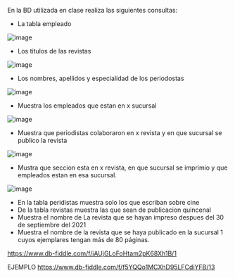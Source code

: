 En la BD utilizada en clase realiza las siguientes consultas:

* La tabla empleado

![image](https://user-images.githubusercontent.com/99523872/170725833-d1bd5f56-89e5-41dd-86da-1ef014d50b49.png)

* Los titulos de las revistas

![image](https://user-images.githubusercontent.com/99523872/170726039-bb035caf-dde9-4cd6-b3a9-03f8b26561ac.png)

* Los nombres, apellidos y especialidad de los periodostas

![image](https://user-images.githubusercontent.com/99523872/170727051-9a77f949-114e-43d3-a9f5-1f2c7f2c6bf3.png)

* Muestra los empleados que estan en x sucursal

![image](https://user-images.githubusercontent.com/99523872/170728553-879f1404-27ad-4bea-b8be-dc8b5d667351.png)

* Muestra que periodistas colaboraron en x revista y en que sucursal se publico la revista

![image](https://user-images.githubusercontent.com/99523872/170737483-a106a284-497a-4a99-b4b4-5f9da2293f40.png)

* Mustra que seccion esta en x revista, en que sucursal se imprimio y que empleados estan en esa sucursal.

![image](https://user-images.githubusercontent.com/99523872/171192078-23890aca-a140-46f4-a0e7-8fe97f61255d.png)

* En la tabla peridistas muestra solo los que escriban sobre cine
* De la tabla revistas muestra las que sean de publicacion quincenal
* Muestra el nombre de La revista que se hayan impreso despues del 30 de septiembre del 2021
* Muestra el nombre de la revista que se haya publicado en la sucursal 1 cuyos ejemplares tengan más de 80 páginas.

https://www.db-fiddle.com/f/iAUjGLoFoHtam2pK68Xh1B/1

EJEMPLO
https://www.db-fiddle.com/f/f5YQQo1MCXhD95LFCdiYFB/13
